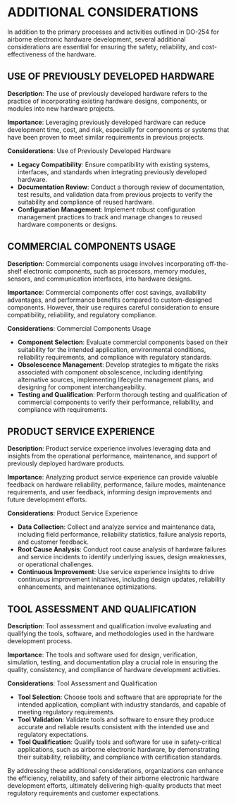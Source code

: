 # ADDITIONAL CONSIDERATIONS

In addition to the primary processes and activities outlined in DO-254 for airborne electronic hardware development, several additional considerations are essential for ensuring the safety, reliability, and cost-effectiveness of the hardware.

## USE OF PREVIOUSLY DEVELOPED HARDWARE

**Description**: The use of previously developed hardware refers to the practice of incorporating existing hardware designs, components, or modules into new hardware projects.

**Importance**: Leveraging previously developed hardware can reduce development time, cost, and risk, especially for components or systems that have been proven to meet similar requirements in previous projects.

**Considerations**: Use of Previously Developed Hardware

   * **Legacy Compatibility**: Ensure compatibility with existing systems, interfaces, and standards when integrating previously developed hardware.
   * **Documentation Review**: Conduct a thorough review of documentation, test results, and validation data from previous projects to verify the suitability and compliance of reused hardware.
   * **Configuration Management**: Implement robust configuration management practices to track and manage changes to reused hardware components or designs.

## COMMERCIAL COMPONENTS USAGE

**Description**: Commercial components usage involves incorporating off-the-shelf electronic components, such as processors, memory modules, sensors, and communication interfaces, into hardware designs.

**Importance**: Commercial components offer cost savings, availability advantages, and performance benefits compared to custom-designed components. However, their use requires careful consideration to ensure compatibility, reliability, and regulatory compliance.

**Considerations**: Commercial Components Usage

   * **Component Selection**: Evaluate commercial components based on their suitability for the intended application, environmental conditions, reliability requirements, and compliance with regulatory standards.
   * **Obsolescence Management**: Develop strategies to mitigate the risks associated with component obsolescence, including identifying alternative sources, implementing lifecycle management plans, and designing for component interchangeability.
   * **Testing and Qualification**: Perform thorough testing and qualification of commercial components to verify their performance, reliability, and compliance with requirements.

## PRODUCT SERVICE EXPERIENCE

**Description**: Product service experience involves leveraging data and insights from the operational performance, maintenance, and support of previously deployed hardware products.

**Importance**: Analyzing product service experience can provide valuable feedback on hardware reliability, performance, failure modes, maintenance requirements, and user feedback, informing design improvements and future development efforts.

**Considerations**: Product Service Experience

   * **Data Collection**: Collect and analyze service and maintenance data, including field performance, reliability statistics, failure analysis reports, and customer feedback.
   * **Root Cause Analysis**: Conduct root cause analysis of hardware failures and service incidents to identify underlying issues, design weaknesses, or operational challenges.
   * **Continuous Improvement**: Use service experience insights to drive continuous improvement initiatives, including design updates, reliability enhancements, and maintenance optimizations.

## TOOL ASSESSMENT AND QUALIFICATION

**Description**: Tool assessment and qualification involve evaluating and qualifying the tools, software, and methodologies used in the hardware development process.

**Importance**: The tools and software used for design, verification, simulation, testing, and documentation play a crucial role in ensuring the quality, consistency, and compliance of hardware development activities.

**Considerations**: Tool Assessment and Qualification

   * **Tool Selection**: Choose tools and software that are appropriate for the intended application, compliant with industry standards, and capable of meeting regulatory requirements.
   * **Tool Validation**: Validate tools and software to ensure they produce accurate and reliable results consistent with the intended use and regulatory expectations.
   * **Tool Qualification**: Qualify tools and software for use in safety-critical applications, such as airborne electronic hardware, by demonstrating their suitability, reliability, and compliance with certification standards.

By addressing these additional considerations, organizations can enhance the efficiency, reliability, and safety of their airborne electronic hardware development efforts, ultimately delivering high-quality products that meet regulatory requirements and customer expectations.
